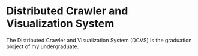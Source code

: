 # Distributed Crawler and Visualization System

The Distributed Crawler and Visualization System (DCVS) is the graduation project of my undergraduate.